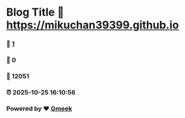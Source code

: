 # Blog Title :link: https://mikuchan39399.github.io 
### :page_facing_up: [1](https://mikuchan39399.github.io/tag.html) 
### :speech_balloon: 0 
### :hibiscus: 12051 
### :alarm_clock: 2025-10-25 16:10:56 
### Powered by :heart: [Gmeek](https://github.com/Meekdai/Gmeek)
